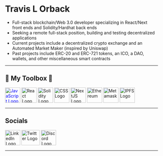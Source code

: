 # Travis L Orback

- Full-stack blockchain/Web 3.0 developer specializing in React/Next front ends and Solidity/Hardhat back ends
- Seeking a remote full-stack position, building and testing decentralized applications
- Current projects include a decentralized crypto exchange and an Automated Market Maker (inspired by Uniswap)
- Past projects include ERC-20 and ERC-721 tokens, an ICO, a DAO, wallets, and other miscellaneous smart contracts

---

## 🧰 My Toolbox 🧰

<img src="https://cdn.worldvectorlogo.com/logos/logo-javascript.svg" alt="JavaScript Logo" width="50" height="50" style="color:blue" /> <img src="https://cdn.worldvectorlogo.com/logos/react-1.svg" alt="React Logo" width="50" height="50" /> <img src="https://cdn.worldvectorlogo.com/logos/solidity.svg" alt="Solidity Logo" width="50" height="50"/> <img src="https://cdn.worldvectorlogo.com/logos/css-3.svg" alt="CSS Logo" width="50" height="50"/> <img src="https://www.svgrepo.com/show/354113/nextjs-icon.svg" alt="NextJS Logo" width="50" height="50" /> <img src="https://cdn.worldvectorlogo.com/logos/ethereum-eth.svg" alt="Ethereum" width="50" height="50"/> <img src="https://github.com/MetaMask/brand-resources/raw/master/SVG/metamask-fox.svg" alt="Metamask" widt="50" height="50"/> <img src="https://docs.ipfs.tech/images/ipfs-logo.svg" alt="IPFS Logo" width="50" height="50" />

---

## Socials

<a href="https://www.linkedin.com/in/travislorback/" target="_blank" rel="noreferrer"><img src="https://cdn.worldvectorlogo.com/logos/linkedin-icon-2.svg" alt="LinkedIn Logo" width="50" height="50" /></a> <a href="https://twitter.com/tlorback" target="_blank" rel="noreferrer"><img src="https://upload.wikimedia.org/wikipedia/sco/thumb/9/9f/Twitter_bird_logo_2012.svg/172px-Twitter_bird_logo_2012.svg.png?20141014130605" alt="Twitter Logo" width="60" height="50" /></a> <a href="https://www.discordapp.com/users/652256581915902002" target="_blank" rel="noreferrer"><img src="https://assets-global.website-files.com/6257adef93867e50d84d30e2/636e0a69f118df70ad7828d4_icon_clyde_blurple_RGB.svg" alt="Discord Logo" width="50" height="50" /></a>

---


<!--
**WYTANA/WYTANA** is a ✨ _special_ ✨ repository because its `README.md` (this file) appears on your GitHub profile.

Here are some ideas to get you started:

- 🔭 I’m currently working on ...
- 🌱 I’m currently learning ...
- 👯 I’m looking to collaborate on ...
- 🤔 I’m looking for help with ...
- 💬 Ask me about ...
- 📫 How to reach me: ...
- 😄 Pronouns: ...
- ⚡ Fun fact: ...
-->
